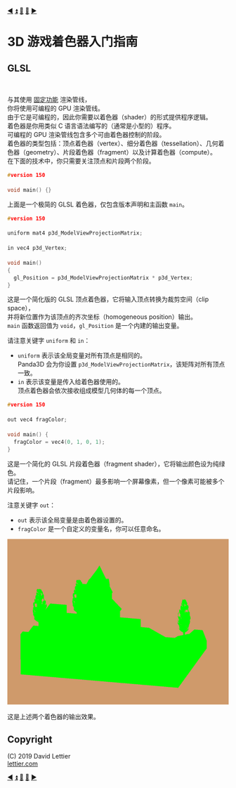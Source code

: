 [:arrow_backward:](reference-frames.md)
[:arrow_double_up:](../README.md)
[:arrow_up_small:](#)
[:arrow_down_small:](#copyright)
[:arrow_forward:](render-to-texture.md)

# 3D 游戏着色器入门指南

## GLSL

<p align="center">
<img src="../resources/images/7b5MCBG.gif" alt="" title="">
</p>

与其使用 [固定功能](https://en.wikipedia.org/wiki/Fixed-function) 渲染管线，  
你将使用可编程的 GPU 渲染管线。  
由于它是可编程的，因此你需要以着色器（shader）的形式提供程序逻辑。  
着色器是你用类似 C 语言语法编写的（通常是小型的）程序。  
可编程的 GPU 渲染管线包含多个可由着色器控制的阶段。  
着色器的类型包括：顶点着色器（vertex）、细分着色器（tessellation）、几何着色器（geometry）、片段着色器（fragment）以及计算着色器（compute）。  
在下面的技术中，你只需要关注顶点和片段两个阶段。

```c
#version 150

void main() {}
```

上面是一个极简的 GLSL 着色器，仅包含版本声明和主函数 `main`。

```c
#version 150

uniform mat4 p3d_ModelViewProjectionMatrix;

in vec4 p3d_Vertex;

void main()
{
  gl_Position = p3d_ModelViewProjectionMatrix * p3d_Vertex;
}
```

这是一个简化版的 GLSL 顶点着色器，它将输入顶点转换为裁剪空间（clip space），  
并将新位置作为该顶点的齐次坐标（homogeneous position）输出。  
`main` 函数返回值为 `void`，`gl_Position` 是一个内建的输出变量。

请注意关键字 `uniform` 和 `in`：  
- `uniform` 表示该全局变量对所有顶点是相同的。  
  Panda3D 会为你设置 `p3d_ModelViewProjectionMatrix`，该矩阵对所有顶点一致。  
- `in` 表示该变量是传入给着色器使用的。  
  顶点着色器会依次接收组成模型几何体的每一个顶点。

```c
#version 150

out vec4 fragColor;

void main() {
  fragColor = vec4(0, 1, 0, 1);
}
```

这是一个简化的 GLSL 片段着色器（fragment shader），它将输出颜色设为纯绿色。  
请记住，一个片段（fragment）最多影响一个屏幕像素，但一个像素可能被多个片段影响。

注意关键字 `out`：  
- `out` 表示该全局变量是由着色器设置的。  
- `fragColor` 是一个自定义的变量名，你可以任意命名。

<p align="center">
<img src="../resources/images/V25UzMa.gif" alt="Output of the stripped down shaders." title="Output of the stripped down shaders.">
</p>

这是上述两个着色器的输出效果。

## Copyright

(C) 2019 David Lettier
<br>
[lettier.com](https://www.lettier.com)

[:arrow_backward:](reference-frames.md)
[:arrow_double_up:](../README.md)
[:arrow_up_small:](#)
[:arrow_down_small:](#copyright)
[:arrow_forward:](render-to-texture.md)
